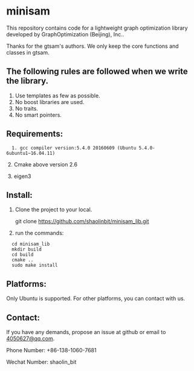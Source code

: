 # minisam

This repository contains code for a lightweight  graph optimization library developed by GraphOptimization (Beijing), Inc.. 

Thanks for the gtsam's authors. We only keep the core functions and classes in gtsam. 

## The following rules are followed when we write the library.

1. Use templates as few as possible.
2. No boost libraries are used.
3. No traits.
4. No smart pointers.

## Requirements:

      1. gcc compiler version:5.4.0 20160609 (Ubuntu 5.4.0-6ubuntu1~16.04.11)

​      2. Cmake above version 2.6

​      3. eigen3 

## Install:

1. Clone the project to your local.

   git clone https://github.com/shaolinbit/minisam_lib.git

2. run the commands: 

```
  cd minisam_lib
  mkdir build
  cd build
  cmake ..
  sudo make install
```



## Platforms:

Only Ubuntu is supported. For other platforms, you can contact with us.

## Contact:

If you have any demands, propose an issue at github or email to 4050627@qq.com.

Phone Number: +86-138-1060-7681

Wechat Number: shaolin_bit

